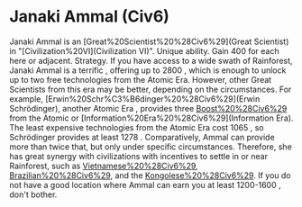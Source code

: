 # Janaki Ammal (Civ6)

Janaki Ammal is an [Great%20Scientist%20%28Civ6%29](Great Scientist) in "[Civilization%20VI](Civilization VI)".
Unique ability.
Gain 400 for each here or adjacent.
Strategy.
If you have access to a wide swath of Rainforest, Janaki Ammal is a terrific , offering up to 2800 , which is enough to unlock up to two free technologies from the Atomic Era.
However, other Great Scientists from this era may be better, depending on the circumstances. For example, [Erwin%20Schr%C3%B6dinger%20%28Civ6%29](Erwin Schrödinger), another Atomic Era , provides three [Boost%20%28Civ6%29](Eurekas) from the Atomic or [Information%20Era%20%28Civ6%29](Information Era). The least expensive technologies from the Atomic Era cost 1065 , so Schrödinger provides at least 1278 . Comparatively, Ammal can provide more than twice that, but only under specific circumstances. Therefore, she has great synergy with civilizations with incentives to settle in or near Rainforest, such as [Vietnamese%20%28Civ6%29](Vietnam), [Brazilian%20%28Civ6%29](Brazil), and the [Kongolese%20%28Civ6%29](Kongo). If you do not have a good location where Ammal can earn you at least 1200-1600 , don't bother.